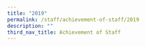 ```yaml
---
title: "2019"
permalink: /staff/achievement-of-staff/2019
description: ""
third_nav_title: Achievement of Staff
---
```


